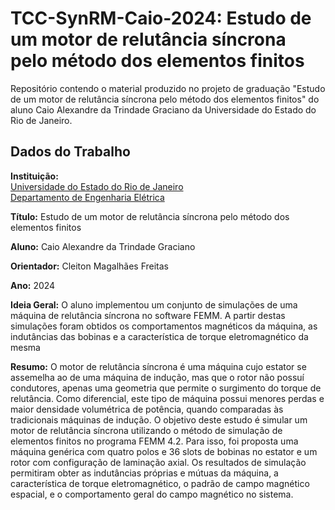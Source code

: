 # TCC-SynRM-Caio-2024: Estudo de um motor de relutância síncrona pelo método dos elementos finitos

Repositório contendo o material produzido no projeto de graduação "Estudo de um motor de relutância síncrona pelo método dos elementos finitos" do aluno Caio Alexandre da Trindade Graciano da Universidade do Estado do Rio de Janeiro.

## Dados do Trabalho

**Instituição:**<br>
[Universidade do Estado do Rio de Janeiro](https://www.uerj.br/) <br>
[Departamento de Engenharia Elétrica](http://www.ele.eng.uerj.br/)



**Título:**
Estudo de um motor de relutância síncrona pelo método dos elementos finitos

**Aluno:**
Caio Alexandre da Trindade Graciano

**Orientador:**
Cleiton Magalhães Freitas

**Ano:**
2024

**Ideia Geral:**
O aluno implementou um conjunto de simulações de uma máquina de relutância síncrona no software FEMM. A partir destas simulações foram obtidos os comportamentos magnéticos da máquina, as indutâncias das bobinas e a característica de torque eletromagnético da mesma

**Resumo:**
O motor de relutância síncrona é uma máquina cujo estator se assemelha ao de uma máquina de indução, mas que o rotor não possuí condutores, apenas uma geometria que permite o surgimento do torque de relutância. Como diferencial, este tipo de máquina possui menores perdas e maior densidade volumétrica de potência, quando comparadas às tradicionais máquinas de indução. O objetivo deste estudo é simular um motor de relutância síncrona utilizando o método de simulação de elementos finitos no programa FEMM 4.2. Para isso, foi proposta uma máquina genérica com quatro polos e 36 slots de bobinas no estator e um rotor com configuração de laminação axial. Os resultados de simulação permitiram obter as indutâncias próprias e mútuas da máquina, a característica de torque eletromagnético, o padrão de campo magnético espacial, e o comportamento geral do campo magnético no sistema.



